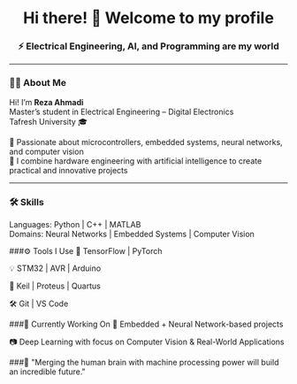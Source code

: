 <h1 align="center">Hi there! 👋 Welcome to my profile</h1>

<h3 align="center">⚡ Electrical Engineering, AI, and Programming are my world</h3>

---

### 🧑‍🎓 About Me

Hi! I’m **Reza Ahmadi**  
Master’s student in Electrical Engineering – Digital Electronics  
Tafresh University 🎓  

🔧 Passionate about microcontrollers, embedded systems, neural networks, and computer vision  
🧠 I combine hardware engineering with artificial intelligence to create practical and innovative projects

---

### 🛠 Skills

Languages:     Python | C++ | MATLAB  
Domains:       Neural Networks | Embedded Systems | Computer Vision

###⚙️ Tools I Use
🧠 TensorFlow | PyTorch

💡 STM32 | AVR | Arduino

🧰 Keil | Proteus | Quartus

🛠 Git | VS Code

###🔭 Currently Working On
🤖 Embedded + Neural Network-based projects

📷 Deep Learning with focus on Computer Vision & Real-World Applications

###🧠 "Merging the human brain with machine processing power will build an incredible future."



